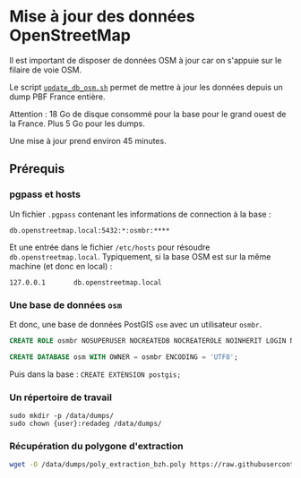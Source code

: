 # Mise à jour des données OpenStreetMap

Il est important de disposer de données OSM à jour car on s'appuie sur le filaire de voie OSM.

Le script [`update_db_osm.sh`](https://github.com/osm-bzh/ar_redadeg/blob/master/scripts_v2/update_db_osm.sh) permet de mettre à jour les données depuis un dump PBF France entière.

Attention : 18 Go de disque consommé pour la base pour le grand ouest de la France. Plus 5 Go pour les dumps.

Une mise à jour prend environ 45 minutes.


## Prérequis

### pgpass et hosts

Un fichier `.pgpass` contenant les informations de connection à la base :

`db.openstreetmap.local:5432:*:osmbr:****`

Et une entrée dans le fichier `/etc/hosts` pour résoudre `db.openstreetmap.local`. Typiquement, si la base OSM est sur la même machine (et donc en local) :

`127.0.0.1       db.openstreetmap.local`


### Une base de données `osm`

Et donc, une base de données PostGIS `osm` avec un utilisateur `osmbr`.


```sql
CREATE ROLE osmbr NOSUPERUSER NOCREATEDB NOCREATEROLE NOINHERIT LOGIN NOREPLICATION NOBYPASSRLS PASSWORD '****';

CREATE DATABASE osm WITH OWNER = osmbr ENCODING = 'UTF8';
```

Puis dans la base : `CREATE EXTENSION postgis;`


### Un répertoire de travail

```
sudo mkdir -p /data/dumps/
sudo chown {user}:redadeg /data/dumps/
```

### Récupération du polygone d'extraction

```bash
wget -O /data/dumps/poly_extraction_bzh.poly https://raw.githubusercontent.com/osm-bzh/osmbr-mapstyle/master/data/poly_extraction_bzh.poly
```

